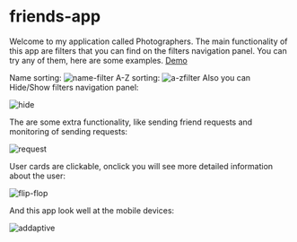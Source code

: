 # friends-app
 Welcome to my application called Photographers. The main functionality of this app are filters that you can find on the filters navigation panel. You can try any of them, here are some examples. [Demo](https://webdevagent.github.io/friends-app/)
 
Name sorting:
![name-filter](https://user-images.githubusercontent.com/44728742/51718584-90c6db00-204e-11e9-9bad-0f82286c839e.gif)
A-Z sorting:
![a-zfilter](https://user-images.githubusercontent.com/44728742/51718583-8b699080-204e-11e9-9767-9d5ab1a7021f.gif)
Also you can Hide/Show filters navigation panel:

![hide](https://user-images.githubusercontent.com/44728742/51717858-46902a80-204b-11e9-831e-952dd4827504.gif)

The  are some extra functionality, like sending friend requests and monitoring of sending requests:

![request](https://user-images.githubusercontent.com/44728742/51718025-fc5b7900-204b-11e9-9188-00d13cb86929.gif)

User cards are clickable, onclick you will see more detailed information about the user:

![flip-flop](https://user-images.githubusercontent.com/44728742/51717849-4132e000-204b-11e9-8b6a-efadee5981be.gif)

And this app look well at the mobile devices:

![addaptive](https://user-images.githubusercontent.com/44728742/51717843-3aa46880-204b-11e9-9ed5-f0651c3ccccb.gif)



